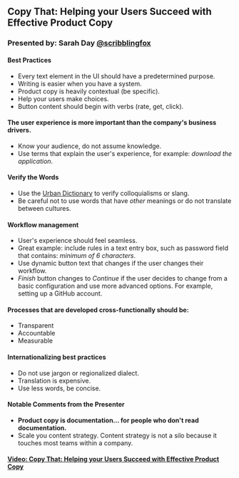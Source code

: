 ## Copy That: Helping your Users Succeed with Effective Product Copy

### Presented by: Sarah Day [@scribblingfox](https://twitter.com/scribblingfox)


#### Best Practices
* Every text element in the UI should have a predetermined purpose.
* Writing is easier when you have a system.
* Product copy is heavily contextual (be specific).
* Help your users make choices.
* Button content should begin with verbs (rate, get, click).


#### The user experience is more important than the company's business drivers.
* Know your audience, do not assume knowledge.
* Use terms that explain the user's experience, for example: *download the application*.


#### Verify the Words
* Use the [Urban Dictionary](http://www.urbandictionary.com/) to verify colloquialisms or slang.
* Be careful not to use words that have *other* meanings or do not translate between cultures.


#### Workflow management
* User's experience should feel seamless.
* Great example: include rules in a text entry box, such as password field that contains: *minimum of 6 characters*.
* Use dynamic button text that changes if the user changes their workflow.
 * *Finish* button changes to *Continue* if the user decides to change from a basic configuration and use more advanced options. For example, setting up a GitHub account.


#### Processes that are developed cross-functionally should be:
* Transparent
* Accountable
* Measurable


#### Internationalizing best practices
* Do not use jargon or regionalized dialect.
* Translation is expensive.
* Use less words, be concise.


#### Notable Comments from the Presenter
* **Product copy is documentation... for people who don't read documentation.**
* Scale you content strategy. Content strategy is not a silo because it touches most teams within a company.


#### [Video: Copy That: Helping your Users Succeed with Effective Product Copy](https://youtu.be/M_Q1RO0ky2c)
